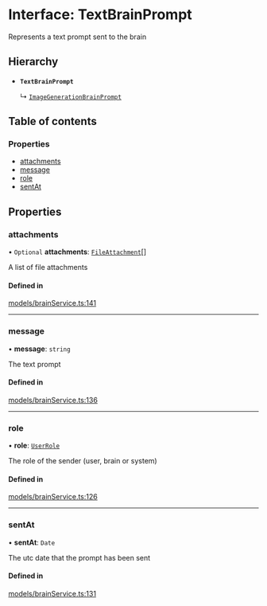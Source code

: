 # Interface: TextBrainPrompt

Represents a text prompt sent to the brain

## Hierarchy

- **`TextBrainPrompt`**

  ↳ [`ImageGenerationBrainPrompt`](ImageGenerationBrainPrompt.md)

## Table of contents

### Properties

- [attachments](TextBrainPrompt.md#attachments)
- [message](TextBrainPrompt.md#message)
- [role](TextBrainPrompt.md#role)
- [sentAt](TextBrainPrompt.md#sentat)

## Properties

### attachments

• `Optional` **attachments**: [`FileAttachment`](../modules.md#fileattachment)[]

A list of file attachments

#### Defined in

[models/brainService.ts:141](https://github.com/gethubai/brain-sdk/blob/eb59de1/src/models/brainService.ts#L141)

___

### message

• **message**: `string`

The text prompt

#### Defined in

[models/brainService.ts:136](https://github.com/gethubai/brain-sdk/blob/eb59de1/src/models/brainService.ts#L136)

___

### role

• **role**: [`UserRole`](../modules.md#userrole)

The role of the sender (user, brain or system)

#### Defined in

[models/brainService.ts:126](https://github.com/gethubai/brain-sdk/blob/eb59de1/src/models/brainService.ts#L126)

___

### sentAt

• **sentAt**: `Date`

The utc date that the prompt has been sent

#### Defined in

[models/brainService.ts:131](https://github.com/gethubai/brain-sdk/blob/eb59de1/src/models/brainService.ts#L131)
